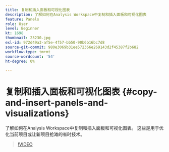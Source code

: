 ```yaml
---
title: 复制和插入面板和可视化图表
description: 了解如何在Analysis Workspace中复制和插入面板和可视化图表
feature: Panels
role: User
level: Beginner
kt: 1698
thumbnail: 23230.jpg
exl-id: 972d49a3-af5e-4f57-bb50-90b6b16bc7d8
source-git-commit: 980e3069b31ee572366e269143d2f45387f2b682
workflow-type: tm+mt
source-wordcount: '54'
ht-degree: 0%

---
```


# 复制和插入面板和可视化图表 {#copy-and-insert-panels-and-visualizations}

了解如何在Analysis Workspace中复制和插入面板和可视化图表。 这些是用于优化当前项目或让新项目抢滩的省时技术。

>[!VIDEO](https://video.tv.adobe.com/v/23230/?quality=12&learn=on)
